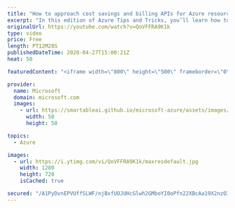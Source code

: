 ```yaml
---
title: "How to approach cost savings and billing APIs for Azure resources | Azure Tips and Tricks"
excerpt: "In this edition of Azure Tips and Tricks, you’ll learn how to approach cost savings with built-in tools and APIs in Azure.      For more tips and tricks, visit: http://azuredev.tips   Get started with 12 months of free services and $200 USD in credit. Create your free account today with Microsoft Azure:"
originalUrl: https://youtube.com/watch?v=QoVFFRA9K1k
type: video
price: Free
length: PT12M28S
publishedDateTime: 2020-04-27T15:00:21Z
heat: 50

featuredContent: "<iframe width=\"800\" height=\"500\" frameborder=\"0\" src=\"https://www.youtube.com/embed/QoVFFRA9K1k\" allow=\"accelerometer; autoplay; encrypted-media; gyroscope; picture-in-picture\" allowfullscreen></iframe>"

provider:
  name: Microsoft
  domain: microsoft.com
  images:
    - url: https://smartableai.github.io/microsoft-azure/assets/images/organizations/microsoft.com-50x50.jpg
      width: 50
      height: 50

topics:
  - Azure

images:
  - url: https://i.ytimg.com/vi/QoVFFRA9K1k/maxresdefault.jpg
    width: 1280
    height: 720
    isCached: true

secured: "/A1PyDvnEPVUffSLWF/njBxfUOJUHcGlwh2GMboYI0oPfn22XBcAa19X2nzO3C9UQfKebTJvrohuDC0dXt+mzzz50wlT0wcztgWYuiAfCEd4h0seNXrinoLBLBgBQu2RJrOyu7PdDOJ6EG6nqJ/+phjqP/qLwPcM0I7AvSVfMcAhQJIMrzoUQm2b/eSmM/KG8T82ebC6IJBA/jM+HsCLmhu1txlpUKSVCJmMPMVFNudiskSPym7w005zaThrLNctezKNNyaWESbW/9vdtfZXCaGuXhzGoDT4GkJorB/4TDne91bTT0mgCYOTue3cG64nB+kN9ep1mAUpm64CfXPk0oh/fquJTnIWYJx5cfDT8rsNv9FFYNDPtU6a3St9cHs5QUucDXpmOt3+mTOjaj16TuqJbv1Ks2EtHL9w8tjYvi0=;P5vk1+nIiohfDMoWR+yp7g=="
---
```


